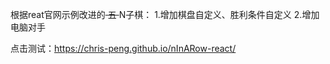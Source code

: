 根据reat官网示例改进的<s> 五 </s> N子棋：
1.增加棋盘自定义、胜利条件自定义
2.增加电脑对手

点击测试：https://chris-peng.github.io/nInARow-react/
